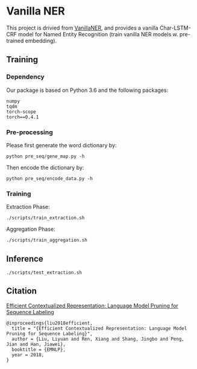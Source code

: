 # Vanilla NER

This project is drivied from [VanillaNER](https://github.com/LiyuanLucasLiu/Vanilla_NER), and provides a vanilla Char-LSTM-CRF model for Named Entity Recognition (train vanilla NER models w. pre-trained embedding). 


## Training

### Dependency

Our package is based on Python 3.6 and the following packages:
```
numpy
tqdm
torch-scope
torch==0.4.1
```

### Pre-processing

Please first generate the word dictionary by:
```
python pre_seq/gene_map.py -h
```

Then encode the dictionary by:
```
python pre_seq/encode_data.py -h
```

### Training

Extraction Phase:
```
./scripts/train_extraction.sh
```

Aggregation Phase:
```
./scripts/train_aggregation.sh
```

## Inference

```
./scripts/test_extraction.sh
```

## Citation

[Efficient Contextualized Representation: Language Model Pruning for Sequence Labeling](https://arxiv.org/abs/1804.07827)
```
@inproceedings{liu2018efficient,
  title = "{Efficient Contextualized Representation: Language Model Pruning for Sequence Labeling}", 
  author = {Liu, Liyuan and Ren, Xiang and Shang, Jingbo and Peng, Jian and Han, Jiawei}, 
  booktitle = {EMNLP}, 
  year = 2018, 
}
```
